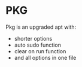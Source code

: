 # PKG
Pkg is an upgraded apt
with:

- shorter options
- auto sudo function
- clear on run function
- and all options in one file
